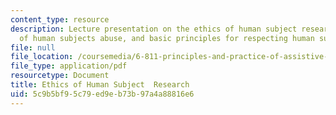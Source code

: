 ```yaml
---
content_type: resource
description: Lecture presentation on the ethics of human subject research, the history
  of human subjects abuse, and basic principles for respecting human subjects.
file: null
file_location: /coursemedia/6-811-principles-and-practice-of-assistive-technology-fall-2014/5c9b5bf95c79ed9eb73b97a4a88816e6_MIT6_811F14_Ethics.pdf
file_type: application/pdf
resourcetype: Document
title: Ethics of Human Subject  Research
uid: 5c9b5bf9-5c79-ed9e-b73b-97a4a88816e6
---
```

